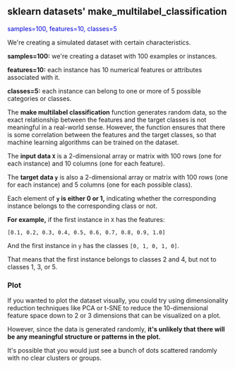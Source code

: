 ## sklearn datasets' make\_multilabel\_classification

<span style="color:#0000dd;">samples=100, features=10, classes=5</span>

We're creating a simulated dataset with certain characteristics.

**samples=100:** we're creating a dataset with 100 examples or instances.

**features=10:** each instance has 10 numerical features or attributes associated with it.

**classes=5:** each instance can belong to one or more of 5 possible categories or classes.


The **make multilabel classification** function generates random data, so the exact relationship between the features and the target classes is not meaningful in a real-world sense. However, the function ensures that there is some correlation between the features and the target classes, so that machine learning algorithms can be trained on the dataset.

The **input data `X`** is a 2-dimensional array or matrix with 100 rows (one for each instance) and 10 columns (one for each feature).

The **target data `y`** is also a 2-dimensional array or matrix with 100 rows (one for each instance) and 5 columns (one for each possible class).

Each element of **`y` is either 0 or 1,** indicating whether the corresponding instance belongs to the corresponding class or not.

**For example,** if the first instance in `X` has the features:

`[0.1, 0.2, 0.3, 0.4, 0.5, 0.6, 0.7, 0.8, 0.9, 1.0]`

And the first instance in `y` has the classes `[0, 1, 0, 1, 0]`.

That means that the first instance belongs to classes 2 and 4, but not to classes 1, 3, or 5.

### Plot

If you wanted to plot the dataset visually, you could try using dimensionality reduction techniques like PCA or t-SNE to reduce the 10-dimensional feature space down to 2 or 3 dimensions that can be visualized on a plot.

However, since the data is generated randomly, **it's unlikely that there will be any meaningful structure or patterns in the plot.**

It's possible that you would just see a bunch of dots scattered randomly with no clear clusters or groups.

<br>
